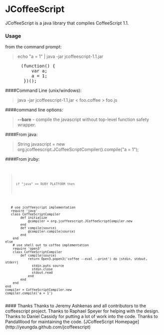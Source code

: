 # JCoffeeScript

JCoffeeScript is a java library that compiles CoffeeScript 1.1.

### Usage
from the command prompt:
>    echo "a = 1" | java -jar jcoffeescript-1.1.jar
<pre>
      (function() {
          var a;
          a = 1;
       })();
</pre>

####Command Line (unix/windows): 
>    java -jar jcoffeescript-1.1.jar < foo.coffee > foo.js

####command line options:  
>    __--bare__   - compile the javascript without top-level function safety wrapper.  

####From java:
>    String javascript = new org.jcoffeescript.JCoffeeScriptCompiler().compile("a = 1");

####From jruby:
<code>
>     if "java" == RUBY_PLATFORM then
       # use jcoffeescript implementation
       require 'java'
       class CoffeeScriptCompiler
            def initialize
                @compiler = org.jcoffeescript.JCoffeeScriptCompiler.new
            end
            def compile(source)
                @compiler.compile(source)
            end
        end
    else
        # use shell out to coffee implementation
        require 'open3'
        class CoffeeScriptCompiler
            def compile(source)
                return Open3.popen3('coffee --eval --print') do |stdin, stdout, stderr|
                  stdin.puts source
                  stdin.close
                  stdout.read
                end
            end
        end
    end
    compiler = CoffeeScriptCompiler.new
    compiler.compile('a = 1')
</code>
#### Thanks
Thanks to Jeremy Ashkenas and all contributors to the coffeescript project.    
Thanks to Raphael Speyer for helping with the design.  
Thanks to Daniel Cassidy for putting a lot of work into the code.  
Thanks to PandaWood for maintaining the code.  
[JCoffeeScript Homepage](http://yeungda.github.com/jcoffeescript)
